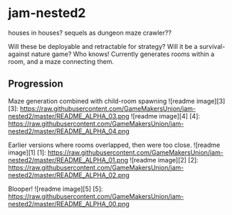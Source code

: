 # jam-nested2
houses in houses? sequels as dungeon maze crawler??


Will these be deployable and retractable for strategy? Will it be a survival-against nature game? Who knows! Currently generates rooms within a room, and a maze connecting them.

## Progression



Maze generation combined with child-room spawning
  ![readme image][3]
  [3]: https://raw.githubusercontent.com/GameMakersUnion/jam-nested2/master/README_ALPHA_03.png 
  ![readme image][4]
  [4]: https://raw.githubusercontent.com/GameMakersUnion/jam-nested2/master/README_ALPHA_04.png 

Earlier versions where rooms overlapped, then were too close.
  ![readme image][1]
  [1]: https://raw.githubusercontent.com/GameMakersUnion/jam-nested2/master/README_ALPHA_01.png
  ![readme image][2]
  [2]: https://raw.githubusercontent.com/GameMakersUnion/jam-nested2/master/README_ALPHA_02.png 

  
Blooper!
  ![readme image][5]
  [5]: https://raw.githubusercontent.com/GameMakersUnion/jam-nested2/master/README_ALPHA_00.png 

